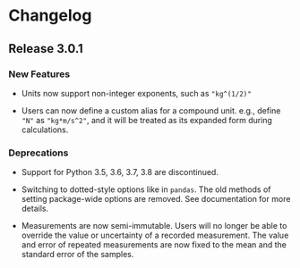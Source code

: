 # Changelog

## Release 3.0.1

### New Features

* Units now support non-integer exponents, such as `"kg^(1/2)"`

* Users can now define a custom alias for a compound unit. e.g., define `"N"` as `"kg*m/s^2"`, and
  it will be treated as its expanded form during calculations.

### Deprecations

* Support for Python 3.5, 3.6, 3.7, 3.8 are discontinued.

* Switching to dotted-style options like in `pandas`. The old methods of setting package-wide
  options are removed. See documentation for more details.

* Measurements are now semi-immutable. Users will no longer be able to override the value or 
  uncertainty of a recorded measurement. The value and error of repeated measurements are now fixed 
  to the mean and the standard error of the samples.
